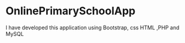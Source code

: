 # OnlinePrimarySchoolApp
I have developed this application using Bootstrap, css HTML ,PHP and MySQL
